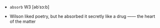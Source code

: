 - `absorb` W3 [əbˈsɔ:b]



-  Wilson liked poetry, but he absorbed it secretly like a drug —— the heart of the matter